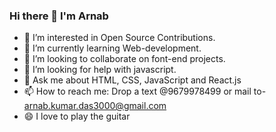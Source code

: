 ### Hi there 👋 I'm Arnab
- 🔭 I’m interested in Open Source Contributions.
- 🌱 I’m currently learning Web-development.
- 👯 I’m looking to collaborate on font-end projects.
- 🤔 I’m looking for help with javascript.
- 💬 Ask me about HTML, CSS, JavaScript and React.js
- 📫 How to reach me: Drop a text @9679978499 or mail to- arnab.kumar.das3000@gmail.com
- 😄 I love to play the guitar

<!--
**Arnab-batsy/Arnab-batsy** is a ✨ _special_ ✨ repository because its `README.md` (this file) appears on your GitHub profile.
Here are some ideas to get you started:

-->
